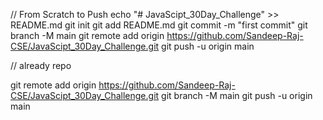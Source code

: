 
// From Scratch to Push
echo "# JavaScipt_30Day_Challenge" >> README.md
git init
git add README.md
git commit -m "first commit"
git branch -M main
git remote add origin https://github.com/Sandeep-Raj-CSE/JavaScipt_30Day_Challenge.git
git push -u origin main



// already repo

git remote add origin https://github.com/Sandeep-Raj-CSE/JavaScipt_30Day_Challenge.git
git branch -M main
git push -u origin main